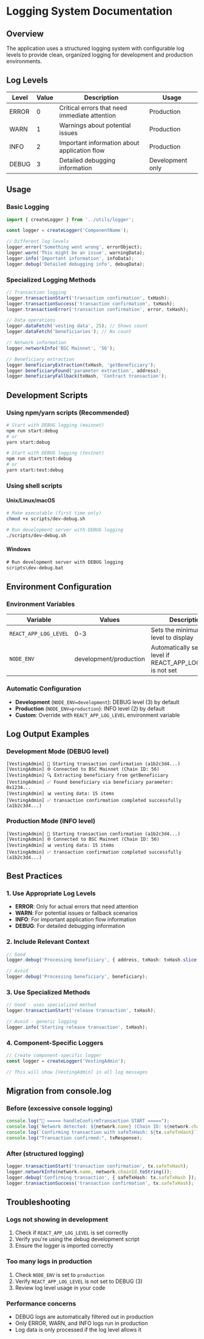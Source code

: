 # Logging System Documentation

## Overview

The application uses a structured logging system with configurable log levels to provide clean, organized logging for development and production environments.

## Log Levels

| Level | Value | Description | Usage |
|-------|-------|-------------|-------|
| ERROR | 0 | Critical errors that need immediate attention | Production |
| WARN  | 1 | Warnings about potential issues | Production |
| INFO  | 2 | Important information about application flow | Production |
| DEBUG | 3 | Detailed debugging information | Development only |

## Usage

### Basic Logging

```typescript
import { createLogger } from '../utils/logger';

const logger = createLogger('ComponentName');

// Different log levels
logger.error('Something went wrong', errorObject);
logger.warn('This might be an issue', warningData);
logger.info('Important information', infoData);
logger.debug('Detailed debugging info', debugData);
```

### Specialized Logging Methods

```typescript
// Transaction logging
logger.transactionStart('transaction confirmation', txHash);
logger.transactionSuccess('transaction confirmation', txHash);
logger.transactionError('transaction confirmation', error, txHash);

// Data operations
logger.dataFetch('vesting data', 25); // Shows count
logger.dataFetch('beneficiaries'); // No count

// Network information
logger.networkInfo('BSC Mainnet', '56');

// Beneficiary extraction
logger.beneficiaryExtraction(txHash, 'getBeneficiary');
logger.beneficiaryFound('parameter extraction', address);
logger.beneficiaryFallback(txHash, 'Contract transaction');
```

## Development Scripts

### Using npm/yarn scripts (Recommended)

```bash
# Start with DEBUG logging (mainnet)
npm run start:debug
# or
yarn start:debug

# Start with DEBUG logging (testnet)
npm run start:test:debug
# or
yarn start:test:debug
```

### Using shell scripts

#### Unix/Linux/macOS
```bash
# Make executable (first time only)
chmod +x scripts/dev-debug.sh

# Run development server with DEBUG logging
./scripts/dev-debug.sh
```

#### Windows
```cmd
# Run development server with DEBUG logging
scripts\dev-debug.bat
```

## Environment Configuration

### Environment Variables

| Variable | Values | Description |
|----------|--------|-------------|
| `REACT_APP_LOG_LEVEL` | 0-3 | Sets the minimum log level to display |
| `NODE_ENV` | development/production | Automatically sets log level if REACT_APP_LOG_LEVEL is not set |

### Automatic Configuration

- **Development** (`NODE_ENV=development`): DEBUG level (3) by default
- **Production** (`NODE_ENV=production`): INFO level (2) by default
- **Custom**: Override with `REACT_APP_LOG_LEVEL` environment variable

## Log Output Examples

### Development Mode (DEBUG level)
```
[VestingAdmin] 🚀 Starting transaction confirmation (a1b2c3d4...)
[VestingAdmin] 🌐 Connected to BSC Mainnet (Chain ID: 56)
[VestingAdmin] 🔍 Extracting beneficiary from getBeneficiary
[VestingAdmin] ✅ Found beneficiary via beneficiary parameter: 0x1234...
[VestingAdmin] 📊 vesting data: 15 items
[VestingAdmin] ✅ transaction confirmation completed successfully (a1b2c3d4...)
```

### Production Mode (INFO level)
```
[VestingAdmin] 🚀 Starting transaction confirmation (a1b2c3d4...)
[VestingAdmin] 🌐 Connected to BSC Mainnet (Chain ID: 56)
[VestingAdmin] 📊 vesting data: 15 items
[VestingAdmin] ✅ transaction confirmation completed successfully (a1b2c3d4...)
```

## Best Practices

### 1. Use Appropriate Log Levels
- **ERROR**: Only for actual errors that need attention
- **WARN**: For potential issues or fallback scenarios
- **INFO**: For important application flow information
- **DEBUG**: For detailed debugging information

### 2. Include Relevant Context
```typescript
// Good
logger.debug('Processing beneficiary', { address, txHash: txHash.slice(0, 8) });

// Avoid
logger.debug('Processing beneficiary', beneficiary);
```

### 3. Use Specialized Methods
```typescript
// Good - uses specialized method
logger.transactionStart('release transaction', txHash);

// Avoid - generic logging
logger.info('Starting release transaction', txHash);
```

### 4. Component-Specific Loggers
```typescript
// Create component-specific logger
const logger = createLogger('VestingAdmin');

// This will show [VestingAdmin] in all log messages
```

## Migration from console.log

### Before (excessive console logging)
```typescript
console.log("🎯 ===== handleConfirmTransaction START =====");
console.log(`Network detected: ${network.name} (Chain ID: ${network.chainId})`);
console.log(`Confirming transaction with safeTxHash: ${tx.safeTxHash}`);
console.log("Transaction confirmed:", txResponse);
```

### After (structured logging)
```typescript
logger.transactionStart('transaction confirmation', tx.safeTxHash);
logger.networkInfo(network.name, network.chainId.toString());
logger.debug('Confirming transaction', { safeTxHash: tx.safeTxHash });
logger.transactionSuccess('transaction confirmation', tx.safeTxHash);
```

## Troubleshooting

### Logs not showing in development
1. Check if `REACT_APP_LOG_LEVEL` is set correctly
2. Verify you're using the debug development script
3. Ensure the logger is imported correctly

### Too many logs in production
1. Check `NODE_ENV` is set to `production`
2. Verify `REACT_APP_LOG_LEVEL` is not set to DEBUG (3)
3. Review log level usage in your code

### Performance concerns
- DEBUG logs are automatically filtered out in production
- Only ERROR, WARN, and INFO logs run in production
- Log data is only processed if the log level allows it